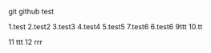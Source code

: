 git github test

1.test
2.test2
3.test3
4.test4
5.test5 
7.test6
6.test6
9ttt
10.tt



11 ttt
12 rrr